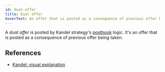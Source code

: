 ```yaml
---
id: dual-offer
title: Dual offer
hoverText: An offer that is posted as a consequence of previous offer being taken.
---
```


A _dual offer_ is posted by Kandel strategy's [posthook](../strat-lib/technical-references/code/strategies/MangroveOffer#makerposthook) logic. It's an offer that is posted as a consequence of previous offer being taken.

## References
* [Kandel: visual explanation](../kandel/how-does-kandel-work/step-by-step-visual-explanation.md#reposting-liquidity-as-an-ask)